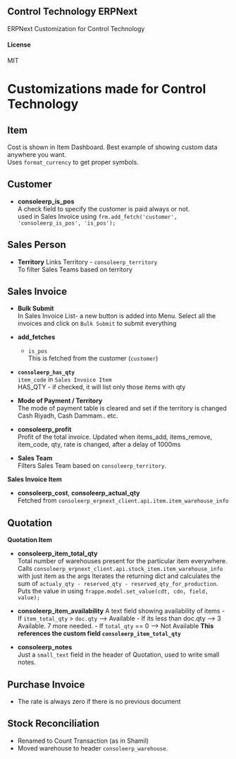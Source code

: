 ## Control Technology ERPNext

ERPNext Customization for Control Technology

#### License

MIT

# Customizations made for Control Technology


## Item
   Cost is shown in Item Dashboard. Best example of showing custom data anywhere you want.  
   Uses `format_currency` to get proper symbols.

## Customer
- **consoleerp_is_pos**  
   A check field to specify the customer is paid always or not.  
   used in Sales Invoice using
   `frm.add_fetch('customer', 'consoleerp_is_pos', 'is_pos');`
   
## Sales Person  
- **Territory** Links Territory - `consoleerp_territory`  
   To filter Sales Teams based on territory

## Sales Invoice
- **Bulk Submit**  
   In Sales Invoice List- a new button is added into Menu. Select all the invoices and click on `Bulk Submit` to submit everything

- **add_fetches**  
   - `is_pos`  
      This is fetched from the customer (`customer`)
	  
- **`consoleerp_has_qty`**  
   `item_code` in `Sales Invoice Item`  
   HAS_QTY - if checked, it will list only those items with qty

- **Mode of Payment / Territory**  
   The mode of payment table is cleared and set if the territory is changed
   Cash Riyadh, Cash Dammam.. etc.
   
- **consoleerp_profit**  
   Profit of the total invoice. Updated when items_add, items_remove, item_code, qty, rate is changed, after a delay of 1000ms
   
- **Sales Team**  
   Filters Sales Team based on `consoleerp_territory`.
   
**Sales Invoice Item**  
- **consoleerp_cost**, **consoleerp_actual_qty**    
   Fetched from `consoleerp_erpnext_client.api.item.item_warehouse_info`
   
## Quotation

**Quotation Item**
- **consoleerp_item_total_qty**  
   Total number of warehouses present for the particular item everywhere.
   Calls `consoleerp_erpnext_client.api.stock_item.item_warehouse_info` with just item as the args
   Iterates the returning dict and calculates the sum of `actualy_qty - reserved_qty - reserved_qty_for_production`. 
   Puts the value in using `frappe.model.set_value(cdt, cdn, field, value);`
   
- **consoleerp_item_availability** 
   A text field showing availability of items
      - If `item_total_qty` > `doc.qty` --> Available
	  - If its less than doc.qty --> 3 Available. 7 more needed.
	  - If `total_qty` == 0 --> Not Available
   **This references the custom field `consoleerp_item_total_qty`**
   
- **consoleerp_notes**  
   Just a `small_text` field in the header of Quotation, used to write small notes.

## Purchase Invoice

- The rate is always zero if there is no previous document   

## Stock Reconciliation

- Renamed to Count Transaction (as in Shamil)
- Moved warehouse to header `consoleerp_warehouse`.
